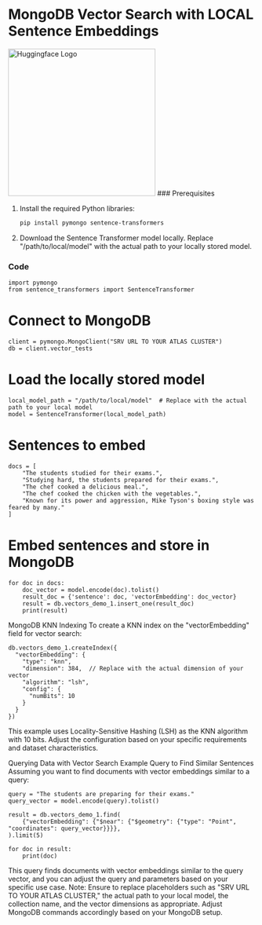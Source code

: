 # MongoDB Vector Search with LOCAL Sentence Embeddings
<img src="https://huggingface.co/datasets/huggingface/brand-assets/resolve/main/hf-logo-with-title.png" alt="Huggingface Logo" width="300">
### Prerequisites

1. Install the required Python libraries:

    ```bash
    pip install pymongo sentence-transformers
    ```

2. Download the Sentence Transformer model locally. Replace "/path/to/local/model" with the actual path to your locally stored model.

### Code

```
import pymongo
from sentence_transformers import SentenceTransformer
```
# Connect to MongoDB
```
client = pymongo.MongoClient("SRV URL TO YOUR ATLAS CLUSTER")
db = client.vector_tests
```
# Load the locally stored model
```
local_model_path = "/path/to/local/model"  # Replace with the actual path to your local model
model = SentenceTransformer(local_model_path)
```
# Sentences to embed
```
docs = [
    "The students studied for their exams.",
    "Studying hard, the students prepared for their exams.",
    "The chef cooked a delicious meal.",
    "The chef cooked the chicken with the vegetables.",
    "Known for its power and aggression, Mike Tyson's boxing style was feared by many."
]
```
# Embed sentences and store in MongoDB
```
for doc in docs:
    doc_vector = model.encode(doc).tolist()
    result_doc = {'sentence': doc, 'vectorEmbedding': doc_vector}
    result = db.vectors_demo_1.insert_one(result_doc)
    print(result)
```
MongoDB KNN Indexing
To create a KNN index on the "vectorEmbedding" field for vector search:
```
db.vectors_demo_1.createIndex({
  "vectorEmbedding": {
    "type": "knn",
    "dimension": 384,  // Replace with the actual dimension of your vector
    "algorithm": "lsh",
    "config": {
      "numBits": 10
    }
  }
})
```
This example uses Locality-Sensitive Hashing (LSH) as the KNN algorithm with 10 bits. Adjust the configuration based on your specific requirements and dataset characteristics.

Querying Data with Vector Search
Example Query to Find Similar Sentences
Assuming you want to find documents with vector embeddings similar to a query:
```
query = "The students are preparing for their exams."
query_vector = model.encode(query).tolist()

result = db.vectors_demo_1.find(
    {"vectorEmbedding": {"$near": {"$geometry": {"type": "Point", "coordinates": query_vector}}}},
).limit(5)

for doc in result:
    print(doc)
```
This query finds documents with vector embeddings similar to the query vector, and you can adjust the query and parameters based on your specific use case.
Note: Ensure to replace placeholders such as "SRV URL TO YOUR ATLAS CLUSTER," the actual path to your local model, the collection name, and the vector dimensions as appropriate. Adjust MongoDB commands accordingly based on your MongoDB setup.
